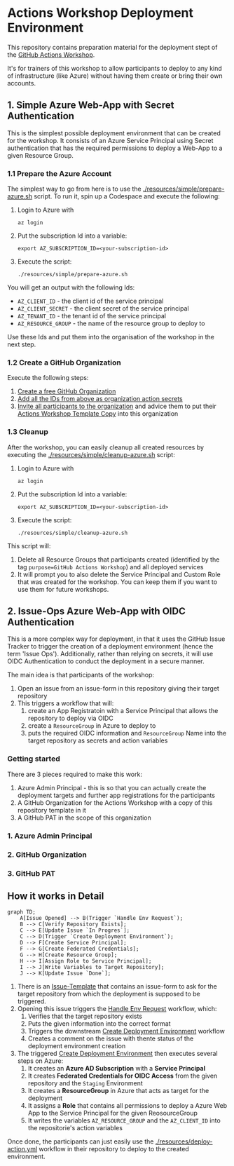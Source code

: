 # Actions Workshop Deployment Environment

This repository contains preparation material for the deployment stept of the [GitHub Actions Workshop](https://github.com/actions-workshop/actions-workshop).

It's for trainers of this workshop to allow participants to deploy to any kind of infrastructure (like Azure) without having them create or bring their own accounts.

## 1. Simple Azure Web-App with Secret Authentication

This is the simplest possible deployment environment that can be created for the workshop. It consists of an Azure Service Principal using Secret authentication that has the required permissions to deploy a Web-App to a given Resource Group.

### 1.1 Prepare the Azure Account

The simplest way to go from here is to use the [./resources/simple/prepare-azure.sh](./resources/simple/prepare-azure.sh) script. To run it, spin up a Codespace and execute the following:

1. Login to Azure with
    ```shell
    az login
    ```
2. Put the subscription Id into a variable:
    ```shell
    export AZ_SUBSCRIPTION_ID=<your-subscription-id>
    ```
3. Execute the script:
    ```shell
    ./resources/simple/prepare-azure.sh
    ```

You will get an output with the following Ids:

- `AZ_CLIENT_ID` - the client id of the service principal
- `AZ_CLIENT_SECRET` - the client secret of the service principal
- `AZ_TENANT_ID` - the tenant id of the service principal
- `AZ_RESOURCE_GROUP` - the name of the resource group to deploy to

Use these Ids and put them into the organisation of the workshop in the next step.

### 1.2 Create a GitHub Organization

Execute the following steps:

1. [Create a free GitHub Organization](https://docs.github.com/en/github/setting-up-and-managing-organizations-and-teams/creating-a-new-organization-from-scratch)
2. [Add all the IDs from above as organization action secrets](https://docs.github.com/en/actions/reference/encrypted-secrets#creating-encrypted-secrets-for-an-organization)
3. [Invite all participants to the organization](https://docs.github.com/en/organizations/managing-membership-in-your-organization/inviting-users-to-join-your-organization) and advice them to put their [Actions Workshop Template Copy](https://github.com/actions-workshop/actions-workshop) into this organization

### 1.3 Cleanup

After the workshop, you can easily cleanup all created resources by executing the [./resources/simple/cleanup-azure.sh](./resources/simple/cleanup-azure.sh) script:

1. Login to Azure with
    ```shell
    az login
    ```
2. Put the subscription Id into a variable:
    ```shell
    export AZ_SUBSCRIPTION_ID=<your-subscription-id>
    ```
3. Execute the script:
    ```shell
    ./resources/simple/cleanup-azure.sh
    ```
    
This script will:

1. Delete all Resource Groups that participants created (identified by the tag `purpose=GitHub Actions Workshop`) and all deployed services
2. It will prompt you to also delete the Service Principal and Custom Role that was created for the workshop. You can keep them if you want to use them for future workshops.

## 2. Issue-Ops Azure Web-App with OIDC Authentication

This is a more complex way for deployment, in that it uses the GitHub Issue Tracker to trigger the creation of a deployment environment (hence the term 'Issue Ops'). Additionally, rather than relying on secrets, it will use OIDC Authentication to conduct the deployment in a secure manner.

The main idea is that participants of the workshop:

1. Open an issue from an issue-form in this repository giving their target repository
2. This triggers a workflow that will:
    1. create an App Registratoin with a Service Principal that allows the repository to deploy via OIDC
    2. create a `ResourceGroup` in Azure to deploy to
    3. puts the required OIDC information and `ResourceGroup` Name into the target repository as secrets and action variables

### Getting started

There are 3 pieces required to make this work:

1. Azure Admin Principal - this is so that you can actually create the deployment targets and further app registrations for the participants
2. A GitHub Organization for the Actions Workshop with a copy of this repository template in it
3. A GitHub PAT in the scope of this organization

### 1. Azure Admin Principal

### 2. GitHub Organization

### 3. GitHub PAT


## How it works in Detail

```mermaid
graph TD;
    A[Issue Opened] --> B(Trigger `Handle Env Request`);
    B --> C[Verify Repository Exists];
    C --> E[Update Issue `In Progres`];
    C --> D(Trigger `Create Deployment Environment`);
    D --> F[Create Service Principal];
    F --> G[Create Federated Credentials];
    G --> H[Create Resource Group];
    H --> I[Assign Role to Service Principal];
    I --> J[Write Variables to Target Repository];
    J --> K[Update Issue `Done`];
```

1. There is an [Issue-Template](./github/ISSUE_TEMPLATE/create-deployment-environment.md) that contains an issue-form to ask for the target repository from which the deployment is supposed to be triggered.
2. Opening this issue triggers the [Handle Env Request](./.github/workflows/handle-env-request.yml) workflow, which:
   1. Verifies that the target repository exists
   2. Puts the given information into the correct format
   3. Triggers the downstream [Create Deployment Environment](./.github/workflows/create-deployment-environment.yml) workflow
   4. Creates a comment on the issue with thente status of the deployment environment creation
3. The triggered [Create Deployment Environment](./.github/workflows/create-deployment-environment.yml) then executes several steps on Azure:
   1. It creates an **Azure AD Subscription** with a **Service Principal**
   2. It creates **Federated Credentials for OIDC Access** from the given repository and the `Staging` Environment
   3. It creates a **ResourceGroup** in Azure that acts as target for the deployment
   4. It assigns a **Role** that contains all permissions to deploy a Azure Web App to the Service Principal for the given ReosourceGroup
   5. It writes the variables `AZ_RESOURCE_GROUP` and the `AZ_CLIENT_ID` into the repositorie's action variables

Once done, the participants can just easily use the [./resources/deploy-action.yml](./resources/deploy-action.yml) workflow in their repository to deploy to the created environment.
